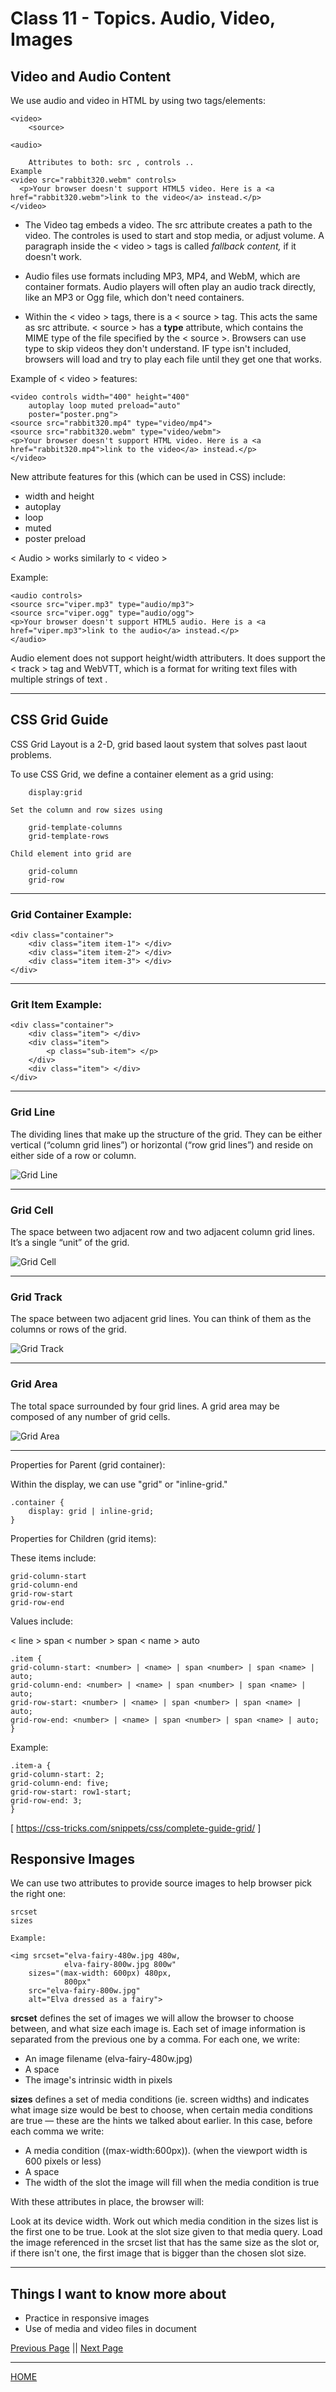 # Class 11 - Topics. Audio, Video, Images

## Video and Audio Content

We use audio and video in HTML by using two tags/elements:

    <video> 
        <source>

    <audio>

        Attributes to both: src , controls .. 
    Example
    <video src="rabbit320.webm" controls>
      <p>Your browser doesn't support HTML5 video. Here is a <a href="rabbit320.webm">link to the video</a> instead.</p>
    </video>

- The Video tag embeds a video. The src attribute creates a path to the video. The controles is used to start and stop media, or adjust volume. A paragraph inside the < video > tags is called **fallback content*,* if it doesn't work.

- Audio files use formats including MP3, MP4, and WebM, which are container formats. Audio players will often play an audio track directly, like an MP3 or Ogg file, which don't need containers.

- Within the < video > tags, there is a < source > tag. This acts the same as src attribute. < source > has a **type** attribute, which contains the MIME type of the file specified by the < source >. Browsers can use type to skip videos they don't understand. IF type isn't included, browsers will load and try to play each file until they get one that works.

Example of < video > features:

    <video controls width="400" height="400"
        autoplay loop muted preload="auto"
        poster="poster.png">
    <source src="rabbit320.mp4" type="video/mp4">
    <source src="rabbit320.webm" type="video/webm">
    <p>Your browser doesn't support HTML video. Here is a <a href="rabbit320.mp4">link to the video</a> instead.</p>
    </video>  

New attribute features for this (which can be used in CSS) include:

- width and height
- autoplay
- loop
- muted
- poster
preload

< Audio > works similarly to < video >

Example:

    <audio controls>
    <source src="viper.mp3" type="audio/mp3">
    <source src="viper.ogg" type="audio/ogg">
    <p>Your browser doesn't support HTML5 audio. Here is a <a href="viper.mp3">link to the audio</a> instead.</p>
    </audio>

Audio element does not support height/width attributers. It does support the < track > tag and WebVTT, which is a format for writing text files with multiple strings of text .

---

## CSS Grid Guide

CSS Grid Layout is a 2-D, grid based laout system that solves past laout problems.

To use CSS Grid, we define a container element as a grid using:

        display:grid

    Set the column and row sizes using

        grid-template-columns
        grid-template-rows

    Child element into grid are

        grid-column
        grid-row

---

### Grid Container Example:

    <div class="container">
        <div class="item item-1"> </div>
        <div class="item item-2"> </div>
        <div class="item item-3"> </div>
    </div>

---

### Grit Item Example:

    <div class="container">
        <div class="item"> </div>
        <div class="item">
            <p class="sub-item"> </p>
        </div>
        <div class="item"> </div>
    </div>

---

### Grid Line

The dividing lines that make up the structure of the grid. They can be either vertical (“column grid lines”) or horizontal (“row grid lines”) and reside on either side of a row or column. 

![Grid Line](https://css-tricks.com/wp-content/uploads/2018/11/terms-grid-line.svg)

---

### Grid Cell

The space between two adjacent row and two adjacent column grid lines. It’s a single “unit” of the grid. 

![Grid Cell](https://css-tricks.com/wp-content/uploads/2018/11/terms-grid-cell.svg)

---

### Grid Track

The space between two adjacent grid lines. You can think of them as the columns or rows of the grid.

![Grid Track](https://css-tricks.com/wp-content/uploads/2021/08/terms-grid-track.svg)

---

### Grid Area

The total space surrounded by four grid lines. A grid area may be composed of any number of grid cells. 

![Grid Area](https://css-tricks.com/wp-content/uploads/2018/11/terms-grid-area.svg)

---

Properties for Parent (grid container):

Within the display, we can use "grid" or "inline-grid."

    .container {
        display: grid | inline-grid;
    }

Properties for Children (grid items):

These items include:

    grid-column-start
    grid-column-end
    grid-row-start
    grid-row-end

Values include:

< line >
span < number >
span < name >
auto

    .item {
    grid-column-start: <number> | <name> | span <number> | span <name> | auto;
    grid-column-end: <number> | <name> | span <number> | span <name> | auto;
    grid-row-start: <number> | <name> | span <number> | span <name> | auto;
    grid-row-end: <number> | <name> | span <number> | span <name> | auto;
    }

Example:

    .item-a {
    grid-column-start: 2;
    grid-column-end: five;
    grid-row-start: row1-start;
    grid-row-end: 3;
    }



[ https://css-tricks.com/snippets/css/complete-guide-grid/ ]

## Responsive Images

We can use two attributes to provide source images to help browser pick the right one:

    srcset
    sizes

    Example:

    <img srcset="elva-fairy-480w.jpg 480w,
                elva-fairy-800w.jpg 800w"
        sizes="(max-width: 600px) 480px,
                800px"
        src="elva-fairy-800w.jpg"
        alt="Elva dressed as a fairy">

**srcset** defines the set of images we will allow the browser to choose between, and what size each image is. Each set of image information is separated from the previous one by a comma. For each one, we write:

- An image filename (elva-fairy-480w.jpg)
- A space
- The image's intrinsic width in pixels

**sizes** defines a set of media conditions (ie. screen widths) and indicates what image size would be best to choose, when certain media conditions are true — these are the hints we talked about earlier. In this case, before each comma we write:

- A media condition ((max-width:600px)). (when the viewport width is 600 pixels or less)
- A space
- The width of the slot the image will fill when the media condition is true

With these attributes in place, the browser will:

Look at its device width.
Work out which media condition in the sizes list is the first one to be true.
Look at the slot size given to that media query.
Load the image referenced in the srcset list that has the same size as the slot or, if there isn't one, the first image that is bigger than the chosen slot size.

---

## Things I want to know more about

- Practice in responsive images
- Use of media and video files in document

[Previous Page](https://tomgtaylor.github.io/reading-notes2/class-10)    ||    [Next Page](https://tomgtaylor.github.io/reading-notes2/class-12) <br>

---
[HOME](https://tomgtaylor.github.io/reading-notes2) <br>
